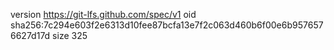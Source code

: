 version https://git-lfs.github.com/spec/v1
oid sha256:7c294e603f2e6313d10fee87bcfa13e7f2c063d460b6f00e6b9576576627d17d
size 325
